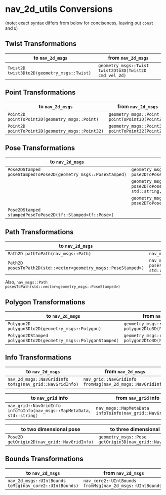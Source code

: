 # nav_2d_utils Conversions

(note: exact syntax differs from below for conciseness, leaving out `const` and `&`)

## Twist Transformations
| to `nav_2d_msgs` | from `nav_2d_msgs` |
| -- | -- |
| `Twist2D twist3Dto2D(geometry_msgs::Twist)` | `geometry_msgs::Twist twist2Dto3D(Twist2D cmd_vel_2d)`

## Point Transformations
| to `nav_2d_msgs` | from `nav_2d_msgs` |
| -- | -- |
| `Point2D pointToPoint2D(geometry_msgs::Point)` | `geometry_msgs::Point pointToPoint3D(Point2D)`
| `Point2D pointToPoint2D(geometry_msgs::Point32)` | `geometry_msgs::Point32 pointToPoint32(Point2D)`

## Pose Transformations
| to `nav_2d_msgs` | from `nav_2d_msgs` |
| -- | -- |
| `Pose2DStamped poseStampedToPose2D(geometry_msgs::PoseStamped)` | `geometry_msgs::PoseStamped pose2DToPoseStamped(Pose2DStamped)`
||`geometry_msgs::PoseStamped pose2DToPoseStamped(geometry_msgs::Pose2D, std::string, ros::Time)`|
||`geometry_msgs::Pose pose2DToPose(geometry_msgs::Pose2D)`|
| `Pose2DStamped stampedPoseToPose2D(tf::Stamped<tf::Pose>)` | |

## Path Transformations
| to `nav_2d_msgs` | from `nav_2d_msgs` |
| -- | -- |
| `Path2D pathToPath(nav_msgs::Path)` |`nav_msgs::Path pathToPath(Path2D)`
| `Path2D posesToPath2D(std::vector<geometry_msgs::PoseStamped>)` | `nav_msgs::Path poses2DToPath(std::vector<geometry_msgs::Pose2D>, std::string, ros::Time)`

Also, `nav_msgs::Path posesToPath(std::vector<geometry_msgs::PoseStamped>)`

## Polygon Transformations
| to `nav_2d_msgs` | from `nav_2d_msgs` |
| -- | -- |
| `Polygon2D polygon3Dto2D(geometry_msgs::Polygon)` |`geometry_msgs::Polygon polygon2Dto3D(Polygon2D)`
| `Polygon2DStamped polygon3Dto2D(geometry_msgs::PolygonStamped)` | `geometry_msgs::PolygonStamped polygon2Dto3D(Polygon2DStamped)`

## Info Transformations
| to `nav_2d_msgs` | from `nav_2d_msgs` |
| -- | -- |
|`nav_2d_msgs::NavGridInfo toMsg(nav_grid::NavGridInfo)`|`nav_grid::NavGridInfo fromMsg(nav_2d_msgs::NavGridInfo)`|

| to `nav_grid` info | from `nav_grid` info |
| -- | -- |
|`nav_grid::NavGridInfo infoToInfo(nav_msgs::MapMetaData, std::string)` | `nav_msgs::MapMetaData infoToInfo(nav_grid::NavGridInfo)`

| to two dimensional pose | to three dimensional pose |
| -- | -- |
| `Pose2D getOrigin2D(nav_grid::NavGridInfo)` | `geometry_msgs::Pose getOrigin3D(nav_grid::NavGridInfo)`|

## Bounds Transformations
| to `nav_2d_msgs` | from `nav_2d_msgs` |
| -- | -- |
|`nav_2d_msgs::UIntBounds toMsg(nav_core2::UIntBounds)`|`nav_core2::UIntBounds fromMsg(nav_2d_msgs::UIntBounds)`|
